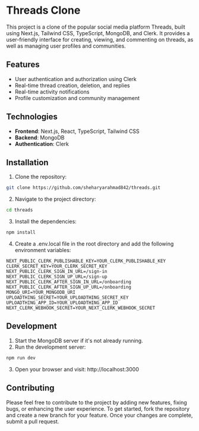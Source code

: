 # Threads Clone

This project is a clone of the popular social media platform Threads, built using Next.js, Tailwind CSS, TypeScript, MongoDB, and Clerk. It provides a user-friendly interface for creating, viewing, and commenting on threads, as well as managing user profiles and communities.

## Features
- User authentication and authorization using Clerk
- Real-time thread creation, deletion, and replies
- Real-time activity notifications
- Profile customization and community management

## Technologies
- **Frontend**: Next.js, React, TypeScript, Tailwind CSS
- **Backend**: MongoDB
- **Authentication**: Clerk

## Installation
1. Clone the repository:
```bash
git clone https://github.com/sheharyarahmad842/threads.git
```
2. Navigate to the project directory:
```bash
cd threads
```
3. Install the dependencies:
```bash
npm install
```
4. Create a .env.local file in the root directory and add the following environment variables:
```
NEXT_PUBLIC_CLERK_PUBLISHABLE_KEY=YOUR_CLERK_PUBLISHABLE_KEY
CLERK_SECRET_KEY=YOUR_CLERK_SECRET_KEY
NEXT_PUBLIC_CLERK_SIGN_IN_URL=/sign-in
NEXT_PUBLIC_CLERK_SIGN_UP_URL=/sign-up
NEXT_PUBLIC_CLERK_AFTER_SIGN_IN_URL=/onboarding
NEXT_PUBLIC_CLERK_AFTER_SIGN_UP_URL=/onboarding
MONGO_URI=YOUR_MONGODB_URI
UPLOADTHING_SECRET=YOUR_UPLOADTHING_SECRET_KEY
UPLOADTHING_APP_ID=YOUR_UPLOADTHING_APP_ID
NEXT_CLERK_WEBHOOK_SECRET=YOUR_NEXT_CLERK_WEBHOOK_SECRET
```  

## Development
1. Start the MongoDB server if it's not already running.
2. Run the development server:
```bash
npm run dev
```  
3. Open your browser and visit: http://localhost:3000
   
## Contributing
Please feel free to contribute to the project by adding new features, fixing bugs, or enhancing the user experience. To get started, fork the repository and create a new branch for your feature. Once your changes are complete, submit a pull request.
